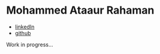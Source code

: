 # Mohammed Ataaur Rahaman

- [linkedIn](linkedin.com/in/ataago)
- [github](github.com/ataago)


Work in progress...
